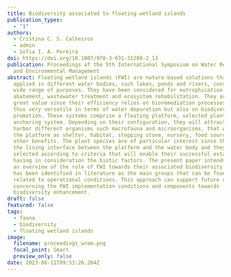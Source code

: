 ```yaml
---
title: Biodiversity associated to floating wetland islands
publication_types:
  - "1"
authors:
  - Cristina C. S. Calheiros
  - admin
  - Sofia I. A. Pereira
doi: https://doi.org/10.1007/978-3-031-31289-2_13
publication: Proceedings of the 5th International Symposium on Water Resource
  and Environmental Management
abstract: Floating wetland islands (FWI) are nature-based solutions that can be
  applied in different water bodies, such lakes, ponds and rivers, considering a
  wide range of purposes. They have been considered for eutrophication
  abatement, wastewater treatment and ecosystem rehabilitation. They are of
  great value since their efficiency relies on bioremediation processes and are
  thus very versatile in terms of water depuration but also on biodiversity
  promotion. These systems comprise a floating platform, selected plants and an
  anchoring system. Depending on their configuration, they will attract and
  harbor different organisms such macrofauna and microorganisms, that will use
  the platform as shelter, habitat, stepping stone, nursery, food source among
  other benefits. The plant species are of particular interest since they are
  the living interface between the platform and the water body and they must be
  selected according to criteria that will enable their successful establishment
  having in consideration the biotic factors. The present paper intends to give
  an overview of the role of FWI towards their associated biodiversity and what
  has been identified in literature as the main groups that can be found and
  related to operational conditions. This approach can support future decisions
  concerning the FWI implementation conditions and components towards
  biodiversity enhancement.
draft: false
featured: false
tags:
  - fauna
  - biodiversity
  - floating wetland islands
image:
  filename: proceedings_wrem.png
  focal_point: Smart
  preview_only: false
date: 2023-06-11T09:53:26.264Z
---
```

